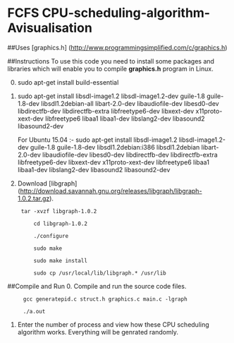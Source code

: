 # FCFS CPU-scheduling-algorithm-Avisualisation
##Uses
[graphics.h] (http://www.programmingsimplified.com/c/graphics.h)

##Instructions
To use this code you need to install some packages and libraries which will enable you to compile **graphics.h** program in Linux.

0.  sudo apt-get install build-essential

1.  sudo apt-get install libsdl-image1.2 libsdl-image1.2-dev guile-1.8 guile-1.8-dev libsdl1.2debian-all libart-2.0-dev libaudiofile-dev libesd0-dev libdirectfb-dev libdirectfb-extra libfreetype6-dev libxext-dev x11proto-xext-dev libfreetype6 libaa1 libaa1-dev libslang2-dev libasound2 libasound2-dev
    
    For Ubuntu 15.04 :- sudo apt-get install libsdl-image1.2 libsdl-image1.2-dev guile-1.8 guile-1.8-dev libsdl1.2debian:i386 libsdl1.2debian libart-2.0-dev libaudiofile-dev libesd0-dev libdirectfb-dev libdirectfb-extra libfreetype6-dev libxext-dev x11proto-xext-dev libfreetype6 libaa1 libaa1-dev libslang2-dev libasound2 libasound2-dev

2.  Download [libgraph] (http://download.savannah.gnu.org/releases/libgraph/libgraph-1.0.2.tar.gz).

         tar -xvzf libgraph-1.0.2

		     cd libgraph-1.0.2

		     ./configure

		     sudo make

		     sudo make install

		     sudo cp /usr/local/lib/libgraph.* /usr/lib

##Compile and Run
0.  Compile and run the source code files.

		 gcc generatepid.c struct.h graphics.c main.c -lgraph

		 ./a.out

1.  Enter the number of process and view how these CPU scheduling algorithm works. Everything will be genrated randomly.

